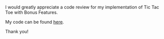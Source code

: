 I would greatly appreciate a code review for my implementation of Tic Tac Toe with Bonus Features.

My code can be found [here](https://github.com/davidrd123/Launch-RB120/tree/main/Lesson5/OOTTT).

Thank you!